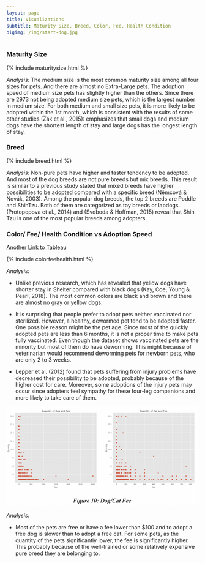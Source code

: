 ```yaml
---
layout: page
title: Visualizations
subtitle: Maturity Size, Breed, Color, Fee, Health Condition
bigimg: /img/start-dog.jpg
---
```


### Maturity Size

{% include maturitysize.html %}

*Analysis:*
The medium size is the most common maturity size among all four sizes for pets. And there are almost no Extra-Large pets. The adoption speed of medium size pets has slightly higher than the others. Since there are 2973 not being adopted medium size pets, which is the largest number in medium size. For both medium and small size pets, it is more likely to be adopted within the 1st month, which is consistent with the results of some other studies (Žák et al., 2015): emphasizes that small dogs and medium dogs have the shortest length of stay and large dogs has the longest length of stay.


### Breed

{% include breed.html %}

*Analysis:*
Non-pure pets have higher and faster tendency to be adopted. And most of the dog breeds are not pure breeds but mix breeds. This result is similar to a previous study stated that mixed breeds have higher possibilities to be adopted compared with a specific breed (Němcová & Novák, 2003). Among the popular dog breeds, the top 2 breeds are Poddle and ShihTzu. Both of them are categorized as toy breeds or lapdogs.  (Protopopova et al., 2014) and (Svoboda & Hoffman, 2015) reveal that Shih Tzu is one of the most popular breeds among adopters. 


### Color/ Fee/ Health Condition vs Adoption Speed
[Another Link to Tableau](https://public.tableau.com/profile/juew72#!/vizhome/others_15554523598650/ColorFeeHealthConditionAdoptionSpeed?publish=yes/)

{% include colorfeehealth.html %}

*Analysis:*
* Unlike previous research, which has revealed that yellow dogs have shorter stay in Shelter compared with black dogs (Kay, Coe, Young & Pearl, 2018). The most common colors are black and brown and there are almost no gray or yellow dogs. 

* It is surprising that people prefer to adopt pets neither vaccinated nor sterilized. However, a healthy, dewormed pet tend to be adopted faster. One possible reason might be the pet age. Since most of the quickly adopted pets are less than 6 months, it is not a proper time to make pets fully vaccinated. Even though the dataset shows vaccinated pets are the minority but most of them do have deworming. This might because of veterinarian would recommend deworming pets for newborn pets, who are only 2 to 3 weeks. 

* Lepper et al. (2012) found that pets suffering from injury problems have decreased their possibility to be adopted, probably because of the higher cost for care. Moreover, some adoptions of the injury pets may occur since adopters feel sympathy for these four-leg companions and more likely to take care of them.

![fee](/img/fee.png)

*Analysis:*
* Most of the pets are free or have a fee lower than $100 and to adopt a free dog is slower than to adopt a free cat. For some pets, as the quantity of the pets significantly lower, the fee is significantly higher. This probably because of the well-trained or some relatively expensive pure breed they are belonging to. 
